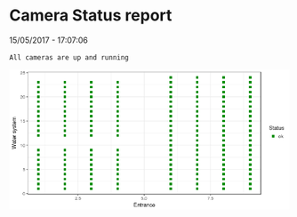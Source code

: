 Camera Status report
================
15/05/2017 - 17:07:06

    All cameras are up and running

![](camreport_files/figure-markdown_github/unnamed-chunk-2-1.png)
